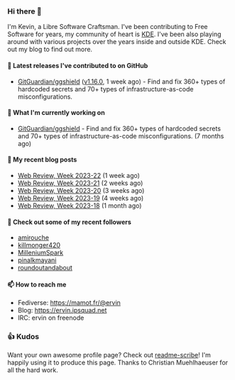 ### Hi there 👋

I'm Kevin, a Libre Software Craftsman. I've been contributing to Free Software for years,
my community of heart is [KDE](https://kde.org). I've been also playing around with various
projects over the years inside and outside KDE. Check out my blog to find out more.

#### 🔭 Latest releases I've contributed to on GitHub

- [GitGuardian/ggshield](https://github.com/GitGuardian/ggshield) ([v1.16.0](https://github.com/GitGuardian/ggshield/releases/tag/v1.16.0), 1 week ago) - Find and fix 360&#43; types of hardcoded secrets and 70&#43; types of infrastructure-as-code misconfigurations.

#### 🌱 What I'm currently working on

- [GitGuardian/ggshield](https://github.com/GitGuardian/ggshield) - Find and fix 360&#43; types of hardcoded secrets and 70&#43; types of infrastructure-as-code misconfigurations. (7 months ago)

#### 📜 My recent blog posts

- [Web Review, Week 2023-22](https://ervin.ipsquad.net/blog/2023/06/02/web-review-week-2023-22/) (1 week ago)
- [Web Review, Week 2023-21](https://ervin.ipsquad.net/blog/2023/05/26/web-review-week-2023-21/) (2 weeks ago)
- [Web Review, Week 2023-20](https://ervin.ipsquad.net/blog/2023/05/19/web-review-week-2023-20/) (3 weeks ago)
- [Web Review, Week 2023-19](https://ervin.ipsquad.net/blog/2023/05/12/web-review-week-2023-19/) (4 weeks ago)
- [Web Review, Week 2023-18](https://ervin.ipsquad.net/blog/2023/05/05/web-review-week-2023-18/) (1 month ago)

#### 👯 Check out some of my recent followers

- [amirouche](https://github.com/amirouche)
- [killmonger420](https://github.com/killmonger420)
- [MilleniumSpark](https://github.com/MilleniumSpark)
- [pinalkmayani](https://github.com/pinalkmayani)
- [roundoutandabout](https://github.com/roundoutandabout)

#### 📫 How to reach me

- Fediverse: https://mamot.fr/@ervin
- Blog: https://ervin.ipsquad.net
- IRC: ervin on freenode

### 👍 Kudos

Want your own awesome profile page? Check out [readme-scribe](https://github.com/muesli/readme-scribe)!
I'm happily using it to produce this page. Thanks to Christian Muehlhaeuser for all the hard work.

